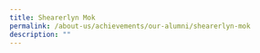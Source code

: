 ```yaml
---
title: Shearerlyn Mok
permalink: /about-us/achievements/our-alumni/shearerlyn-mok
description: ""
---
```

